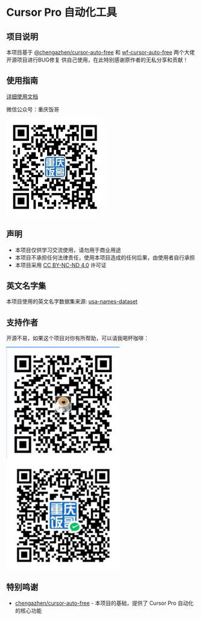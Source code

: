 # Cursor Pro 自动化工具

## 项目说明

本项目基于 [@chengazhen/cursor-auto-free](https://github.com/chengazhen/cursor-auto-free) 和  [wf-cursor-auto-free](https://github.com/wangffei/wf-cursor-auto-free.git) 两个大佬开源项目进行BUG修复
供自己使用，在此特别感谢原作者的无私分享和贡献！


## 使用指南
[详细使用文档](https://cursor-auto-free-doc.vercel.app)

微信公众号：重庆饭哥

![公众号](./screen/重庆饭哥二维码.jpg)

## 声明

- 本项目仅供学习交流使用，请勿用于商业用途
- 本项目不承担任何法律责任，使用本项目造成的任何后果，由使用者自行承担
- 本项目采用 [CC BY-NC-ND 4.0](https://creativecommons.org/licenses/by-nc-nd/4.0/) 许可证

## 英文名字集

本项目使用的英文名字数据集来源: [usa-names-dataset](https://github.com/toniprada/usa-names-dataset)

## 支持作者

开源不易，如果这个项目对你有所帮助，可以请我喝杯咖啡：

<img src="./screen/alipay.png" width="300" alt="支付宝收款码"/>
<img src="./screen/wechat.png" width="300" alt="微信收款码"/>

## 特别鸣谢

- [chengazhen/cursor-auto-free](https://github.com/chengazhen/cursor-auto-free) - 本项目的基础，提供了 Cursor Pro 自动化的核心功能
